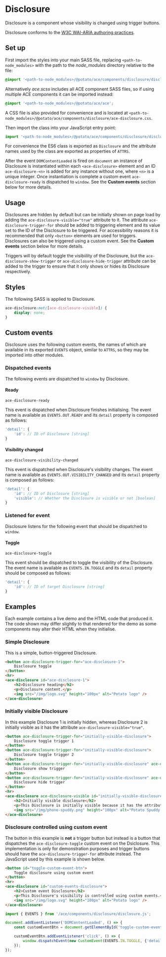 # Disclosure

Disclosure is a component whose visibility is changed using trigger buttons.

Disclosure conforms to the [W3C WAI-ARIA authoring practices](https://www.w3.org/TR/wai-aria-practices-1.1/#disclosure).


## Set up

First import the styles into your main SASS file, replacing `<path-to-node_modules>` with the path to the *node_modules* directory relative to the file:

```scss
@import '<path-to-node_modules>/@potato/ace/components/disclosure/disclosure';
```

Alternatively *ace.scss* includes all ACE component SASS files, so if using multiple ACE components it can be imported instead:

```scss
@import '<path-to-node_modules>/@potato/ace/ace';
```

A CSS file is also provided for convenience and is located at `<path-to-node_modules>/@potato/ace/components/disclosure/ace-disclosure.css`.

Then import the class into your JavaScript entry point:

```js
import '<path-to-node_modules>/@potato/ace/components/disclosure/disclosure';
```

For convenience the ES6 class is exported as `Disclosure` and the attribute names used by the class are exported as properties of `ATTRS`.

After the event `DOMContentLoaded` is fired on `document` an instance of Disclosure is instantiated within each `<ace-disclosure>` element and an ID `ace-disclosure-<n>` is added for any instance without one, where `<n>` is a unique integer. Once instantiation is complete a custom event `ace-disclosure-ready` is dispatched to `window`. See the **Custom events** section below for more details.

## Usage

Disclosures are hidden by default but can be initially shown on page load by adding the `ace-disclosure-visible="true"` attribute to it. The attribute `ace-disclosure-trigger-for` should be added to triggering element and its value set to the ID of the Disclosure to be triggered. For accessibility reasons it is recommended that only `<button>` elements are used for triggers. Disclosures can also be triggered using a custom event. See the **Custom events** section below for more details.

Triggers will by default toggle the visibiility of the Disclosure, but the `ace-disclosure-show-trigger` or `ace-disclosure-hide-trigger` attribute can be added to the trigger to ensure that it only shows or hides its Disclosure respectively.


## Styles

The following SASS is applied to Disclosure.

```scss
ace-disclosure:not([ace-disclosure-visible]) {
	display: none;
}
```


## Custom events

Disclosure uses the following custom events, the names of which are available in its exported `EVENTS` object, similar to `ATTRS`, so they may be imported into other modules.

### Dispatched events

The following events are dispatched to `window` by Disclosure.

#### Ready

`ace-disclosure-ready`

This event is dispatched when Disclosure finishes initialising. The event name is available as `EVENTS.OUT.READY` and its `detail` property is composed as follows:

```js
'detail': {
	'id': // ID of Disclosure [string]
}
```


#### Visibility changed

`ace-disclosure-visibility-changed`

This event is dispatched when Disclosure's visibility changes. The event name is available as `EVENTS.OUT.VISIBILITY_CHANGED` and its `detail` property is composed as follows:

```js
'detail': {
	'id': // ID of Disclosure [string]
	'visible': // Whether the Disclosure is visible or not [boolean]
}
```

### Listened for event

Disclosure listens for the following event that should be dispatched to `window`.


#### Toggle

`ace-disclosure-toggle`

This event should be dispatched to toggle the visibility of the Disclosure. The event name is available as `EVENTS.IN.TOGGLE` and its `detail` property should be composed as follows:

```js
'detail': {
	'id': // ID of target Disclosure [string]
}
```


## Examples

Each example contains a live demo and the HTML code that produced it. The code shown may differ slightly to that rendered for the demo as some components may alter their HTML when they initialise.


### Simple Disclosure

This is a simple, button-triggered Disclosure.

```html
<button ace-disclosure-trigger-for="ace-disclosure-1">
	Disclosure toggle
</button>
<hr>
<ace-disclosure id="ace-disclosure-1">
	<h2>Disclosure heading</h2>
	<p>Disclosure content.</p>
	<img src="/img/logo.svg" height="100px" alt="Potato logo" />
</ace-disclosure>
```


### Initially visible Disclosure

In this example Disclosure 1 is initially hidden, whereas Disclosure 2 is initially visible as it has the attribute `ace-disclosure-visible="true"`.

```html
<button ace-disclosure-trigger-for="initially-visible-disclosure">
	Disclosure toggle trigger 1
</button>
<button ace-disclosure-trigger-for="initially-visible-disclosure">
	Disclosure toggle trigger 2
</button>
<button ace-disclosure-trigger-for="initially-visible-disclosure" ace-disclosure-trigger-show>
	Disclosure show trigger
</button>
<button ace-disclosure-trigger-for="initially-visible-disclosure" ace-disclosure-trigger-hide>
	Disclosure hide trigger
</button>
<hr>
<ace-disclosure ace-disclosure-visible id="initially-visible-disclosure">
	<h2>Initially visible disclosure</h2>
	<p>This Disclosure is initially visible because it has the attribute <code>ace-disclosure-visible="true"</code>.</p>
	<img src="/img/phone-spuddy.png" height="100px" alt="Potato Spuddy with headphones and phone" />
</ace-disclosure>
```


### Disclosure controlled using custom event

The button in this example is **not** a trigger button but instead is a button that dispatches the `ace-disclosure-toggle` custom event on the Dsiclosure. This implementation is only for demonstration purposes and trigger buttons should have the `ace-disclosure-trigger-for` attribute instead. The JavaScript used by this example is shown below.

```html
<button id="toggle-custom-event-btn">
	Toggle disclosure using custom event
</button>
<hr>
<ace-disclosure id="custom-events-disclosure">
	<h2>Custom event Disclosure</h2>
	<p>This Disclosure's visibility is controlled using custom events.</p>
	<img src="/img/logo.svg" height="100px" alt="Potato logo" />
</ace-disclosure>
```

```js
import { EVENTS } from '/ace/components/disclosure/disclosure.js';

document.addEventListener('DOMContentLoaded', () => {
	const customEventBtn = document.getElementById('toggle-custom-event-btn');

	customEventBtn.addEventListener('click', () => {
		window.dispatchEvent(new CustomEvent(EVENTS.IN.TOGGLE, {'detail': {'id': 'custom-events-disclosure'}}));
	});
});
```

